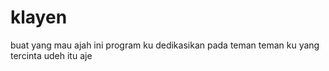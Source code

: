 # klayen
buat yang mau ajah
ini program ku dedikasikan pada teman teman ku yang tercinta
udeh itu aje

